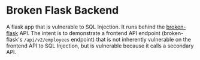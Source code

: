 # Broken Flask Backend

A flask app that is vulnerable to SQL Injection. It runs behind the [broken-flask](https://github.com/nvsecurity/broken-flask) API. The intent is to demonstrate a frontend API endpoint (broken-flask's `/api/v2/employees` endpoint) that is not inherently vulnerable on the frontend API to SQL Injection, but is vulnerable because it calls a secondary API.

